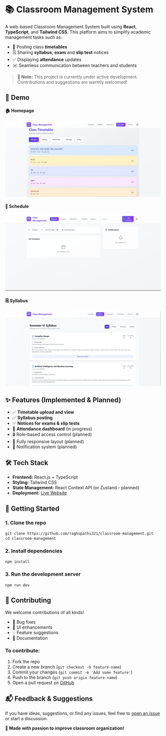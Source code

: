 

  <h1>📚 Classroom Management System</h1>

  <p>
    A web-based Classroom Management System built using <strong>React</strong>, <strong>TypeScript</strong>, and <strong>Tailwind CSS</strong>.
    This platform aims to simplify academic management tasks such as:
  </p>

  <ul>
    <li>📅 Posting class <strong>timetables</strong></li>
    <li>🗒️ Sharing <strong>syllabus</strong>, <strong>exam</strong> and <strong>slip test</strong> notices</li>
    <li>✅ Displaying <strong>attendance</strong> updates</li>
    <li>✉️ Seamless communication between teachers and students</li>
  </ul>

  <blockquote><strong>🚧 Note:</strong> This project is currently under active development. Contributions and suggestions are warmly welcomed!</blockquote>
 <h2>📸 Demo</h2>

#### 🏠 Homepage
![Homepage](./screenshots/homepage.png.jpg)

#### 📅 Schedule
![Schedule](./screenshots/Schedule.jpg)

#### 🗒️ Syllabus 
![Syllabus](./screenshots/Syllabus.jpg)

  <h2>✨ Features (Implemented & Planned)</h2>
  <ul>
    <li>✅ <strong>Timetable upload and view</strong></li>
    <li>✅ <strong>Syllabus posting</strong></li>
    <li>✅ <strong>Notices for exams & slip tests</strong></li>
    <li>🚧 <strong>Attendance dashboard</strong> (in progress)</li>
    <li>🔒 Role-based access control (planned)</li>
    <li>📱 Fully responsive layout (planned)</li>
    <li>🔔 Notification system (planned)</li>
  </ul>

  <h2>🛠 Tech Stack</h2>
  <ul>
    <li><strong>Frontend:</strong> React.js + TypeScript</li>
    <li><strong>Styling:</strong> Tailwind CSS</li>
    <li><strong>State Management:</strong> React Context API (or Zustand - planned)</li>
    <li><strong>Deployment:</strong> <a href="https://classmanagementc1.netlify.app/" target="_blank">Live Website</a></li>
  </ul>

  <h2>🚀 Getting Started</h2>
  <h3>1. Clone the repo</h3>
  <pre><code>git clone https://github.com/raghupathi321/classroom-management.git
cd classroom-management</code></pre>

  <h3>2. Install dependencies</h3>
  <pre><code>npm install</code></pre>

  <h3>3. Run the development server</h3>
  <pre><code>npm run dev</code></pre>

  <h2>🤝 Contributing</h2>
  <p>We welcome contributions of all kinds!</p>
  <ul>
    <li>🐞 Bug fixes</li>
    <li>🎨 UI enhancements</li>
    <li>💡 Feature suggestions</li>
    <li>📖 Documentation</li>
  </ul>

  <h3>To contribute:</h3>
  <ol>
    <li>Fork the repo</li>
    <li>Create a new branch (<code>git checkout -b feature-name</code>)</li>
    <li>Commit your changes (<code>git commit -m 'Add some feature'</code>)</li>
    <li>Push to the branch (<code>git push origin feature-name</code>)</li>
    <li>Open a pull request on <a href="https://github.com/raghupathi321/classroom-management" target="_blank">GitHub</a></li>
  </ol>

  <h2>📬 Feedback & Suggestions</h2>
  <p>
    If you have ideas, suggestions, or find any issues, feel free to
    <a href="https://github.com/raghupathi321/classroom-management/issues" target="_blank">open an issue</a> or start a discussion.
  </p>

 
  <p><strong>🙌 Made with passion to improve classroom organization!</strong></p>

